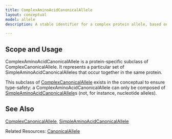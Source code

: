 ```yaml
---
title: ComplexAminoAcidCanonicalAllele
layout: conceptual
model: allele
description: A stable identifier for a complex protein allele, based on an aggregation of SimpleAminoAcidCanonicalAlleles.

---
```


Scope and Usage
---------------

ComplexAminoAcidCanonicalAllele is a protein-specific subclass of ComplexCanonicalAllele.  It represents a particular set of SimpleAminoAcidCanonicalAlleles that occur together in the same protein.

This subclass of [ComplexCanonicalAllele](complex_canonical_allele.html) exists in the conceptual to ensure type-safety: a ComplexAminoAcidCanonicalAllele can only be composed of [SimpleAminoAcidCanonicalAllele](simple_amino_acid_canonical_allele.html)s (not, for instance, nucleotide alleles).

See Also
--------

[ComplexCanonicalAllele](complex_canonical_allele.html), [SimpleAminoAcidCanonicalAllele](simple_amino_acid_canonical_allele.html)

Related Resources: [CanonicalAllele](/resource/canonical_allele/index.html)
